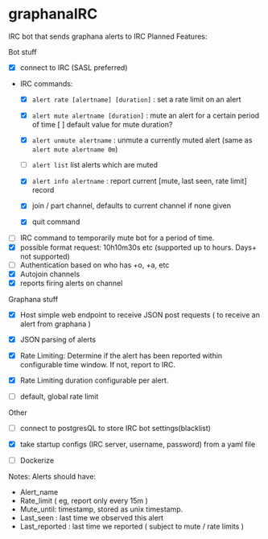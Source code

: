 # graphanaIRC
IRC bot that sends graphana alerts to IRC
Planned Features:

Bot stuff
- [X] connect to IRC (SASL preferred)
- IRC commands:
  - [X] `alert rate [alertname] [duration]`	: set a rate limit on an alert
  - [X] `alert mute alertname [duration]` : mute an alert for a certain period of time
  	 	  [ ] default value for mute duration?
  - [X] `alert unmute alertname` : unmute a currently muted alert (same as `alert mute alertname 0m`)
  - [ ] `alert list` list alerts which are muted
  - [X] `alert info alertname` : report current [mute, last seen, rate limit] record
  
  - [X] join / part channel, defaults to current channel if none given
  - [X] quit command

- [ ] IRC command to temporarily mute bot for a period of time.
- [X] possible format request: 10h10m30s etc (supported up to hours. Days+ not supported)
- [ ] Authentication based on who has +o, +a, etc
- [X] Autojoin channels
- [X] reports firing alerts on channel

Graphana stuff
- [X] Host simple web endpoint to receive JSON post requests ( to receive an alert from graphana )
- [X] JSON parsing of alerts
- [X] Rate Limiting: Determine if the alert has been reported within configurable time window. If not, report to IRC.
- [X] Rate Limiting duration configurable per alert.
- [ ] default, global rate limit


Other
- [ ] connect to postgresQL to store IRC bot settings(blacklist)
- [X] take startup configs (IRC server, username, password) from a yaml file
- [ ] Dockerize


Notes:
Alerts should have:
- Alert_name
- Rate_limit ( eg, report only every 15m )
- Mute_until: timestamp, stored as unix timestamp.
- Last_seen : last time we observed this alert
- Last_reported : last time we reported ( subject to mute / rate limits )
  